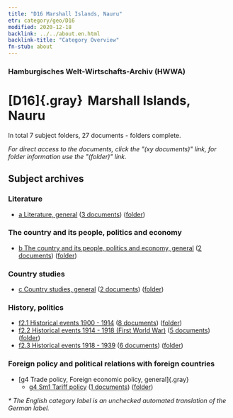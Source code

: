 ```yaml
---
title: "D16 Marshall Islands, Nauru"
etr: category/geo/D16
modified: 2020-12-18
backlink: ../../about.en.html
backlink-title: "Category Overview"
fn-stub: about
---
```


### Hamburgisches Welt-Wirtschafts-Archiv (HWWA)
# [D16]{.gray}&#8201; Marshall Islands, Nauru&#160; 





In total 7 subject folders, 27 documents - folders complete.

_For direct access to the documents, click the "(xy documents)" link, for folder information use the "(folder)" link._

## Subject archives



### Literature

- [a Literature, general](../../../subject/about.en.html#a) (<a href="https://dfg-viewer.de/show/?tx_dlf[id]=https://pm20.zbw.eu/mets/sh/1416xx/141616/1423xx/142393/public.mets.en.xml" target="_blank">3 documents</a>) ([folder](http://purl.org/pressemappe20/folder/sh/141616,142393))

### The country and its people, politics and economy

- [b The country and its people, politics and economy, general](../../../subject/about.en.html#b) (<a href="https://dfg-viewer.de/show/?tx_dlf[id]=https://pm20.zbw.eu/mets/sh/1416xx/141616/1441xx/144196/public.mets.en.xml" target="_blank">2 documents</a>) ([folder](http://purl.org/pressemappe20/folder/sh/141616,144196))

### Country studies

- [c Country studies, general](../../../subject/about.en.html#c) (<a href="https://dfg-viewer.de/show/?tx_dlf[id]=https://pm20.zbw.eu/mets/sh/1416xx/141616/1441xx/144199/public.mets.en.xml" target="_blank">2 documents</a>) ([folder](http://purl.org/pressemappe20/folder/sh/141616,144199))

### History, politics

- [f2.1 Historical events 1900 - 1914](../../../subject/about.en.html#f2.1) (<a href="https://dfg-viewer.de/show/?tx_dlf[id]=https://pm20.zbw.eu/mets/sh/1416xx/141616/1813xx/181392/public.mets.en.xml" target="_blank">8 documents</a>) ([folder](http://purl.org/pressemappe20/folder/sh/141616,181392))
- [f2.2 Historical events 1914 - 1918 (First World War)](../../../subject/about.en.html#f2.2) (<a href="https://dfg-viewer.de/show/?tx_dlf[id]=https://pm20.zbw.eu/mets/sh/1416xx/141616/1813xx/181360/public.mets.en.xml" target="_blank">5 documents</a>) ([folder](http://purl.org/pressemappe20/folder/sh/141616,181360))
- [f2.3 Historical events 1918 - 1939](../../../subject/about.en.html#f2.3) (<a href="https://dfg-viewer.de/show/?tx_dlf[id]=https://pm20.zbw.eu/mets/sh/1416xx/141616/1813xx/181391/public.mets.en.xml" target="_blank">6 documents</a>) ([folder](http://purl.org/pressemappe20/folder/sh/141616,181391))

### Foreign policy and political relations with foreign countries

- [g4 Trade policy, Foreign economic policy, general]{.gray}
  - [g4 Sm1 Tariff policy](../../../subject/about.en.html#g4_Sm1) (<a href="https://dfg-viewer.de/show/?tx_dlf[id]=https://pm20.zbw.eu/mets/sh/1416xx/141616/1634xx/163419/public.mets.en.xml" target="_blank">1 documents</a>) ([folder](http://purl.org/pressemappe20/folder/sh/141616,163419))


_* The English category label is an unchecked automated translation of the German label._

